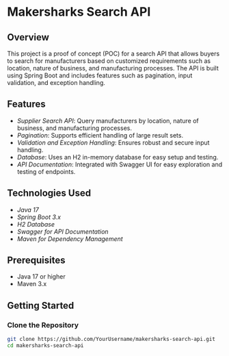 # Makersharks Search API

## Overview

This project is a proof of concept (POC) for a search API that allows buyers to search for manufacturers based on customized requirements such as location, nature of business, and manufacturing processes. The API is built using Spring Boot and includes features such as pagination, input validation, and exception handling.

## Features

- *Supplier Search API*: Query manufacturers by location, nature of business, and manufacturing processes.
- *Pagination*: Supports efficient handling of large result sets.
- *Validation and Exception Handling*: Ensures robust and secure input handling.
- *Database*: Uses an H2 in-memory database for easy setup and testing.
- *API Documentation*: Integrated with Swagger UI for easy exploration and testing of endpoints.

## Technologies Used

- *Java 17*
- *Spring Boot 3.x*
- *H2 Database*
- *Swagger for API Documentation*
- *Maven for Dependency Management*

## Prerequisites

- Java 17 or higher
- Maven 3.x

## Getting Started

### Clone the Repository

```bash
git clone https://github.com/YourUsername/makersharks-search-api.git
cd makersharks-search-api